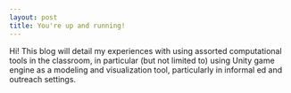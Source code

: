```yaml
---
layout: post
title: You're up and running!
---
```


Hi! This blog will detail my experiences with using assorted computational tools in the classroom, in particular (but not limited to) using Unity game engine as a modeling and visualization tool, particularly in informal ed and outreach settings.

